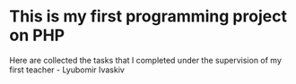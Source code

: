 # This is my first programming project on PHP
Here are collected the tasks that I completed under the supervision of my first teacher - Lyubomir Ivaskiv
